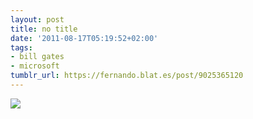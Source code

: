 ```yaml
---
layout: post
title: no title
date: '2011-08-17T05:19:52+02:00'
tags:
- bill gates
- microsoft
tumblr_url: https://fernando.blat.es/post/9025365120
---
```

 ![](/tumblr_files/tumblr_lps4pqfUeR1qbohddo1_r1_1280.jpg)  
